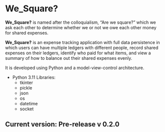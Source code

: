 # We_Square?

**We_Square?** is named after the colloquialism, “Are we square?” which we ask each other to determine whether we or not we owe each other money for shared expenses.

**We_Square?** is an expense tracking application with full data persistence in which users can have multiple ledgers with different people, record shared expenses on their ledgers, identify who paid for what items, and view a summary of how to balance out their shared expenses evenly.

It is developed using Python and a model-view-control architecture.
- Python 3.11 Libraries:
  - tkinter
  - pickle
  - json
  - os
  - datetime
  - socket

## Current version: Pre-release v 0.2.0
